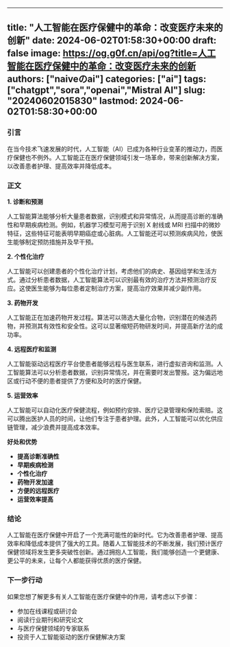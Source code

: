 
---
title: "人工智能在医疗保健中的革命：改变医疗未来的创新"
date: 2024-06-02T01:58:30+00:00
draft: false
image: https://og.g0f.cn/api/og?title=人工智能在医疗保健中的革命：改变医疗未来的创新
authors: ["naiveのai"]
categories: ["ai"]
tags: ["chatgpt","sora","openai","Mistral AI"]
slug: "20240602015830"
lastmod: 2024-06-02T01:58:30+00:00
---
### 引言

在当今技术飞速发展的时代，人工智能（AI）已成为各种行业变革的推动力，而医疗保健也不例外。人工智能正在医疗保健领域引发一场革命，带来创新解决方案，以改善患者护理、提高效率并降低成本。

### 正文

**1. 诊断和预测**

人工智能算法能够分析大量患者数据，识别模式和异常情况，从而提高诊断的准确性和早期疾病检测。例如，机器学习模型可用于识别 X 射线或 MRI 扫描中的微妙特征，这些特征可能表明早期癌症或心脏病。人工智能还可以预测疾病风险，使医生能够制定预防措施并及早干预。

**2. 个性化治疗**

人工智能可以创建患者的个性化治疗计划，考虑他们的病史、基因组学和生活方式。通过分析患者数据，人工智能算法可以识别最有效的治疗方法并预测治疗反应。这使医生能够为每位患者定制治疗方案，提高治疗效果并减少副作用。

**3. 药物开发**

人工智能正在加速药物开发过程。算法可以筛选大量化合物，识别潜在的候选药物，并预测其有效性和安全性。这可以显著缩短药物研发时间，并提高新疗法的成功率。

**4. 远程医疗和监测**

人工智能驱动远程医疗平台使患者能够远程与医生联系，进行虚拟咨询和监测。人工智能算法可以分析患者数据，识别异常情况，并在需要时发出警报。这为偏远地区或行动不便的患者提供了方便和及时的医疗保健。

**5. 运营效率**

人工智能可以自动化医疗保健流程，例如预约安排、医疗记录管理和保险索赔。这可以腾出医护人员的时间，让他们专注于患者护理。此外，人工智能可以优化供应链管理，减少浪费并提高成本效率。

**好处和优势**

* **提高诊断准确性**
* **早期疾病检测**
* **个性化治疗**
* **药物开发加速**
* **方便的远程医疗**
* **运营效率提高**

### 结论

人工智能在医疗保健中开启了一个充满可能性的新时代。它为改善患者护理、提高效率和降低成本提供了强大的工具。随着人工智能技术的不断发展，我们预计医疗保健领域将发生更多突破性创新。通过拥抱人工智能，我们能够创造一个更健康、更公平的未来，让每个人都能获得优质的医疗保健。

### 下一步行动

如果您想了解更多有关人工智能在医疗保健中的作用，请考虑以下步骤：

* 参加在线课程或研讨会
* 阅读行业期刊和研究论文
* 与医疗保健领域的专家联系
* 投资于人工智能驱动的医疗保健解决方案